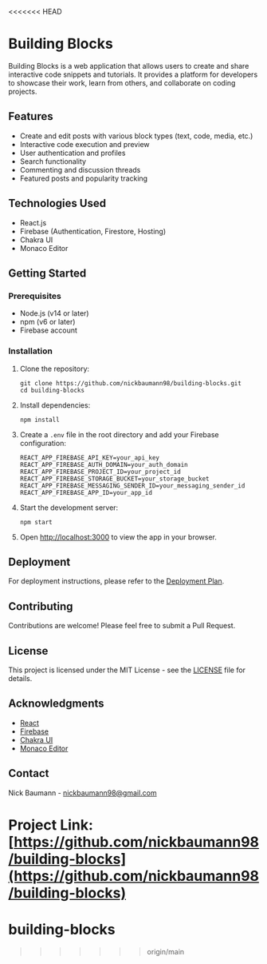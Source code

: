 <<<<<<< HEAD
# Building Blocks

Building Blocks is a web application that allows users to create and share interactive code snippets and tutorials. It provides a platform for developers to showcase their work, learn from others, and collaborate on coding projects.

## Features

- Create and edit posts with various block types (text, code, media, etc.)
- Interactive code execution and preview
- User authentication and profiles
- Search functionality
- Commenting and discussion threads
- Featured posts and popularity tracking

## Technologies Used

- React.js
- Firebase (Authentication, Firestore, Hosting)
- Chakra UI
- Monaco Editor

## Getting Started

### Prerequisites

- Node.js (v14 or later)
- npm (v6 or later)
- Firebase account

### Installation

1. Clone the repository:
   ```
   git clone https://github.com/nickbaumann98/building-blocks.git
   cd building-blocks
   ```

2. Install dependencies:
   ```
   npm install
   ```

3. Create a `.env` file in the root directory and add your Firebase configuration:
   ```
   REACT_APP_FIREBASE_API_KEY=your_api_key
   REACT_APP_FIREBASE_AUTH_DOMAIN=your_auth_domain
   REACT_APP_FIREBASE_PROJECT_ID=your_project_id
   REACT_APP_FIREBASE_STORAGE_BUCKET=your_storage_bucket
   REACT_APP_FIREBASE_MESSAGING_SENDER_ID=your_messaging_sender_id
   REACT_APP_FIREBASE_APP_ID=your_app_id
   ```

4. Start the development server:
   ```
   npm start
   ```

5. Open [http://localhost:3000](http://localhost:3000) to view the app in your browser.

## Deployment

For deployment instructions, please refer to the [Deployment Plan](claudeDev_docs/DeploymentPlan.md).

## Contributing

Contributions are welcome! Please feel free to submit a Pull Request.

## License

This project is licensed under the MIT License - see the [LICENSE](LICENSE) file for details.

## Acknowledgments

- [React](https://reactjs.org/)
- [Firebase](https://firebase.google.com/)
- [Chakra UI](https://chakra-ui.com/)
- [Monaco Editor](https://microsoft.github.io/monaco-editor/)

## Contact

Nick Baumann - nickbaumann98@gmail.com

Project Link: [https://github.com/nickbaumann98/building-blocks](https://github.com/nickbaumann98/building-blocks)
=======
# building-blocks
>>>>>>> origin/main
